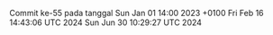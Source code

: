 Commit ke-55 pada tanggal Sun Jan 01 14:00 2023 +0100
Fri Feb 16 14:43:06 UTC 2024
Sun Jun 30 10:29:27 UTC 2024
